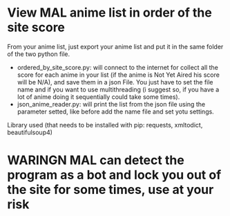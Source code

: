 # View MAL anime list in order of the site score

From your anime list, just export your anime list and put it in the same folder of the two python file.

- ordered_by_site_score.py: will connect to the internet for collect all the score for each anime in your list (if the anime is Not Yet Aired his score will be N/A), and save them in a json File. You just have to set the file name and if you want to use multithreading (i suggest so, if you have a lot of anime doing it sequentially could take some times).
- json_anime_reader.py: will print the list from the json file using the parameter setted, like before add the name file and set yotu settings.

Library used (that needs to be installed with pip: requests, xmltodict, beautifulsoup4)

# WARINGN MAL can detect the program as a bot and lock you out of the site for some times, use at your risk
